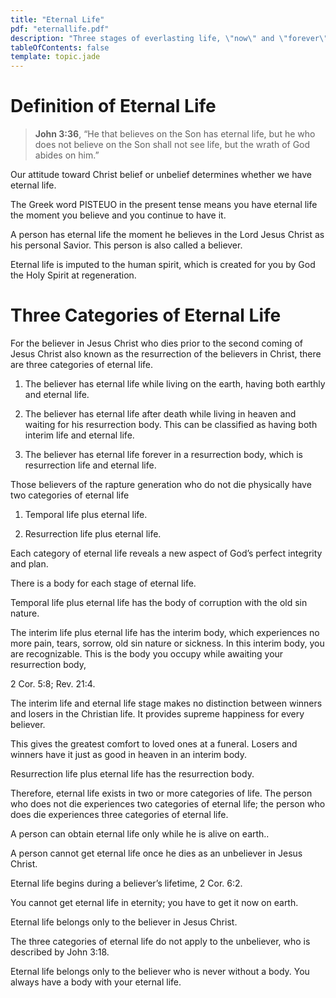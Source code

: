 ```yaml
---
title: "Eternal Life"
pdf: "eternallife.pdf"
description: "Three stages of everlasting life, \"now\" and \"forever\"."
tableOfContents: false
template: topic.jade
---
```


# Definition of Eternal Life

> **John 3:36**, “He that believes on the Son has eternal life, but he who does not believe on the Son shall not see life, but the wrath of God abides on him.”

Our attitude toward Christ belief or unbelief determines whether we have eternal life.

The Greek word PISTEUO in the present tense means you have eternal life the moment you believe and you continue to have it.

A person has eternal life the moment he believes in the Lord Jesus Christ as his personal Savior. This person is also called a believer.

Eternal life is imputed to the human spirit, which is created for you by God the Holy Spirit at regeneration.

# Three Categories of Eternal Life

For the believer in Jesus Christ who dies prior to the second coming of Jesus Christ also known as the resurrection of the believers in Christ, there are three categories of eternal life.

1.  The believer has eternal life while living on the earth, having both earthly and eternal life.

2.  The believer has eternal life after death while living in heaven and waiting for his resurrection body. This can be classified as having both interim life and eternal life.

2.  The believer has eternal life forever in a resurrection body, which is resurrection life and eternal life.

Those believers of the rapture generation who do not die physically have two categories of eternal life

1.  Temporal life plus eternal life.

2.  Resurrection life plus eternal life.

Each category of eternal life reveals a new aspect of God’s perfect integrity and plan.

There is a body for each stage of eternal life.

Temporal life plus eternal life has the body of corruption with the old sin nature.

The interim life plus eternal life has the interim body, which experiences no more pain, tears, sorrow, old sin nature or sickness. In this interim body, you are recognizable. This is the body you occupy while awaiting your resurrection body,

2 Cor. 5:8; Rev. 21:4.

The interim life and eternal life stage makes no distinction between winners and losers in the Christian life. It provides supreme happiness for every believer.

This gives the greatest comfort to loved ones at a funeral. Losers and
winners have it just as good in heaven in an interim body.

Resurrection life plus eternal life has the resurrection body.

Therefore, eternal life exists in two or more categories of life. The
person who does not die experiences two categories of eternal life; the
person who does die experiences three categories of eternal life.

A person can obtain eternal life only while he is alive on earth..

A person cannot get eternal life once he dies as an unbeliever in Jesus Christ.

Eternal life begins during a believer’s lifetime, 2 Cor. 6:2.

You cannot get eternal life in eternity; you have to get it now on earth.

Eternal life belongs only to the believer in Jesus Christ.

The three categories of eternal life do not apply to the unbeliever, who is described by John 3:18.

Eternal life belongs only to the believer who is never without a body. You always have a body with your eternal life.

